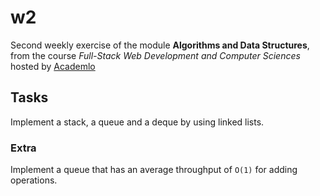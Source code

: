 # w2

Second weekly exercise of the module **Algorithms and Data Structures**, from the course *Full-Stack Web Development and Computer Sciences* hosted by [Academlo](https://www.academlo.com/)

## Tasks

Implement a stack, a queue and a deque by using linked lists.

### Extra

Implement a queue that has an average throughput of `O(1)` for adding operations.
